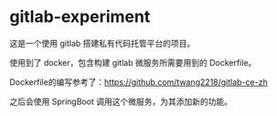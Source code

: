 # gitlab-experiment
这是一个使用 gitlab 搭建私有代码托管平台的项目。

使用到了 docker，包含构建 gitlab 微服务所需要用到的 Dockerfile。

Dockerfile的编写参考了：https://github.com/twang2218/gitlab-ce-zh

之后会使用 SpringBoot 调用这个微服务，为其添加新的功能。
